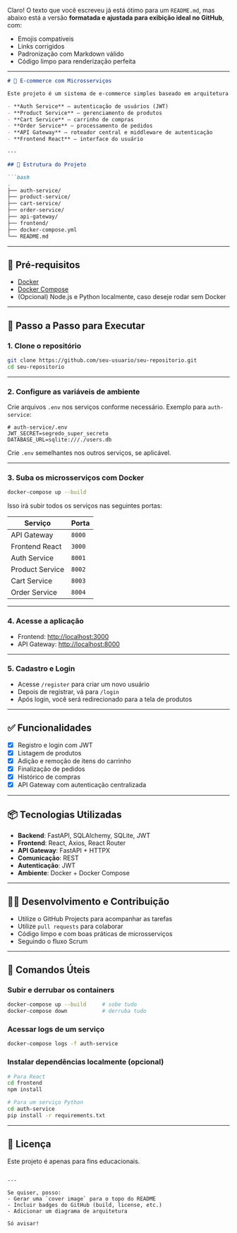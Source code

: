 Claro! O texto que você escreveu já está ótimo para um `README.md`, mas abaixo está a versão **formatada e ajustada para exibição ideal no GitHub**, com:

* Emojis compatíveis
* Links corrigidos
* Padronização com Markdown válido
* Código limpo para renderização perfeita

---

````markdown
# 🛒 E-commerce com Microsserviços

Este projeto é um sistema de e-commerce simples baseado em arquitetura de **microsserviços**, com os seguintes serviços:

- **Auth Service** – autenticação de usuários (JWT)
- **Product Service** – gerenciamento de produtos
- **Cart Service** – carrinho de compras
- **Order Service** – processamento de pedidos
- **API Gateway** – roteador central e middleware de autenticação
- **Frontend React** – interface do usuário

---

## 📁 Estrutura do Projeto

```bash
.
├── auth-service/
├── product-service/
├── cart-service/
├── order-service/
├── api-gateway/
├── frontend/
├── docker-compose.yml
└── README.md
````

---

## 🚀 Pré-requisitos

* [Docker](https://www.docker.com/)
* [Docker Compose](https://docs.docker.com/compose/)
* (Opcional) Node.js e Python localmente, caso deseje rodar sem Docker

---

## 🧪 Passo a Passo para Executar

### 1. Clone o repositório

```bash
git clone https://github.com/seu-usuario/seu-repositorio.git
cd seu-repositorio
```

---

### 2. Configure as variáveis de ambiente

Crie arquivos `.env` nos serviços conforme necessário. Exemplo para `auth-service`:

```env
# auth-service/.env
JWT_SECRET=segredo_super_secreto
DATABASE_URL=sqlite:///./users.db
```

Crie `.env` semelhantes nos outros serviços, se aplicável.

---

### 3. Suba os microsserviços com Docker

```bash
docker-compose up --build
```

Isso irá subir todos os serviços nas seguintes portas:

| Serviço         | Porta  |
| --------------- | ------ |
| API Gateway     | `8000` |
| Frontend React  | `3000` |
| Auth Service    | `8001` |
| Product Service | `8002` |
| Cart Service    | `8003` |
| Order Service   | `8004` |

---

### 4. Acesse a aplicação

* Frontend: [http://localhost:3000](http://localhost:3000)
* API Gateway: [http://localhost:8000](http://localhost:8000)

---

### 5. Cadastro e Login

* Acesse `/register` para criar um novo usuário
* Depois de registrar, vá para `/login`
* Após login, você será redirecionado para a tela de produtos

---

## ✅ Funcionalidades

* [x] Registro e login com JWT
* [x] Listagem de produtos
* [x] Adição e remoção de itens do carrinho
* [x] Finalização de pedidos
* [x] Histórico de compras
* [x] API Gateway com autenticação centralizada

---

## 📦 Tecnologias Utilizadas

* **Backend**: FastAPI, SQLAlchemy, SQLite, JWT
* **Frontend**: React, Axios, React Router
* **API Gateway**: FastAPI + HTTPX
* **Comunicação**: REST
* **Autenticação**: JWT
* **Ambiente**: Docker + Docker Compose

---

## 👨‍💻 Desenvolvimento e Contribuição

* Utilize o GitHub Projects para acompanhar as tarefas
* Utilize `pull requests` para colaborar
* Código limpo e com boas práticas de microsserviços
* Seguindo o fluxo Scrum

---

## 🧹 Comandos Úteis

### Subir e derrubar os containers

```bash
docker-compose up --build     # sobe tudo
docker-compose down           # derruba tudo
```

### Acessar logs de um serviço

```bash
docker-compose logs -f auth-service
```

### Instalar dependências localmente (opcional)

```bash
# Para React
cd frontend
npm install

# Para um serviço Python
cd auth-service
pip install -r requirements.txt
```

---

## 📌 Licença

Este projeto é apenas para fins educacionais.

```

---

Se quiser, posso:
- Gerar uma `cover image` para o topo do README
- Incluir badges do GitHub (build, license, etc.)
- Adicionar um diagrama de arquitetura

Só avisar!
```
